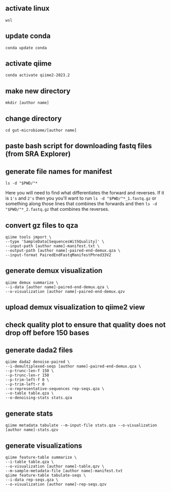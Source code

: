 ## activate linux

`wsl`

  

## update conda

`conda update conda`

  

## activate qiime

`conda activate qiime2-2023.2`

  

## make new directory

`mkdir [author name]`

  

## change directory

`cd gut-microbiome/[author name]`

  

## paste bash script for downloading fastq files (from SRA Explorer)

  

## generate file names for manifest

`ls -d "$PWD/"*`

Here you will need to find what differentiates the forward and reverses. If it is `1's` and `2's` then you you'll want to run `ls -d "$PWD/"*_1.fastq.gz` or something along those lines that combines the forwards and then `ls -d "$PWD/"*_2.fastq.gz` that combines the reverses.

  


## convert gz files to qza

    qiime tools import \
    --type 'SampleData[SequencesWithQuality]' \
    --input-path [author name]-manifest.txt \
    --output-path [author name]-paired-end-demux.qza \
    --input-format PairedEndFastqManifestPhred33V2

  

## generate demux visualization

    qiime demux summarize \
    --i-data [author name]-paired-end-demux.qza \
    --o-visualization [author name]-paired-end-demux.qzv
  

## upload demux visualization to qiime2 view

  

## check quality plot to ensure that quality does not drop off before 150 bases

  

## generate dada2 files

    qiime dada2 denoise-paired \
    --i-demultiplexed-seqs [author name]-paired-end-demux.qza \
    --p-trunc-len-f 150 \
    --p-trunc-len-r 150
    --p-trim-left-f 0 \
    --p-trim-left-r 0
    --o-representative-sequences rep-seqs.qza \
    --o-table table.qza \
    --o-denoising-stats stats.qza

  

## generate stats

`qiime metadata tabulate --m-input-file stats.qza --o-visualization [author name]-stats.qzv`

  

## generate visualizations

    qiime feature-table summarize \
    --i-table table.qza \
    --o-visualization [author name]-table.qzv \
    --m-sample-metadata-file [author name]-manifest.txt
    qiime feature-table tabulate-seqs \
    --i-data rep-seqs.qza \
    --o-visualization [author name]-rep-seqs.qzv